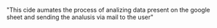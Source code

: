 "This cide aumates the process of analizing data present on the google sheet and sending the analusis via mail to the user" 
